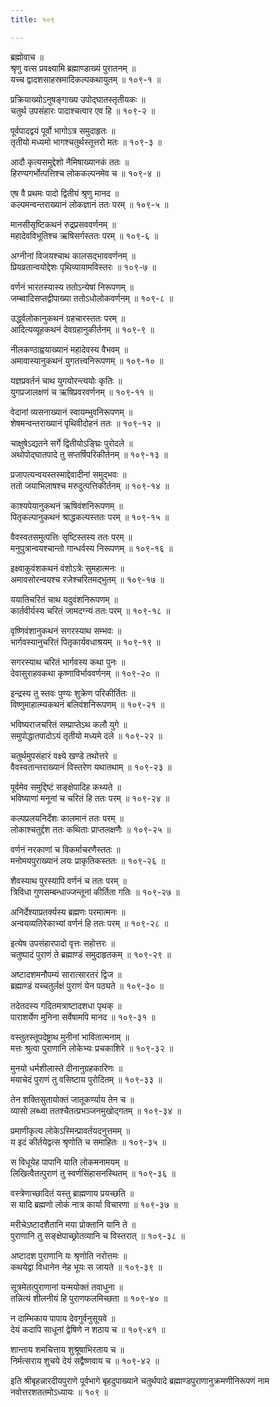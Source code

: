 ```yaml
---
title: १०९

---
```

ब्रह्मोवाच ॥  
श्रृणु वत्स प्रवक्ष्यामि ब्रह्माण्डाख्यं पुरातनम् ॥  
यच्च द्वादशसाहस्रमादिकल्पकथायुतम् ॥ १०९-१ ॥  
  
प्रक्रियाख्योऽनुषङ्गाख्य उपोद्घातस्तृतीयकः ॥  
चतुर्थ उपसंहारः पादाश्चत्वार एव हि ॥ १०९-२ ॥  
  
पूर्वपादद्वयं पूर्वो भागोऽत्र समुदाहृतः ॥  
तृतीयो मध्यमो भागश्चतुर्थस्तूत्तरो मतः ॥ १०९-३ ॥  
  
आदौ कृत्यसमुद्देशो नैमिषाख्यानकं ततः ॥  
हिरण्यगर्भोत्पत्तिश्च लोककल्पनमेव च ॥ १०९-४ ॥  
  
एष वै प्रथमः पादो द्वितीयं श्रृणु मानद ॥  
कल्पमन्वन्तराख्यानं लोकज्ञानं ततः परम् ॥ १०९-५ ॥  
  
मानसीसृष्टिकथनं रुद्रप्रसववर्णनम् ॥  
महादेवविभूतिश्च ऋषिसर्गस्ततः परम् ॥ १०९-६ ॥  
  
अग्नीनां विजयश्चाथ कालसद्भाववर्णनम् ॥  
प्रियव्रतान्वयोद्देशः पृथिव्यायामविस्तरः ॥ १०९-७ ॥  
  
वर्णनं भारतस्यास्य ततोऽन्येषां निरूपणम् ॥  
जम्ब्वादिसप्तद्वीपाख्या ततोऽधोलोकवर्णनम् ॥ १०९-८ ॥  
  
उर्द्ध्वलोकानुकथनं ग्रहचारस्ततः परम् ॥  
आदित्यव्यूहकथनं देवग्रहानुकीर्तनम् ॥ १०९-९ ॥  
  
नीलकण्ठाह्वयाख्यानं महादेवस्य वैभवम् ॥  
अमावास्यानुकथनं युगतत्त्वनिरूपणम् ॥ १०९-१० ॥  
  
यज्ञप्रवर्तनं चाथ युगयोरन्त्ययोः कृतिः ॥  
युगप्रजालक्षणं च ऋषिप्रवरवर्णनम् ॥ १०९-११ ॥  
  
वेदानां व्यसनाख्यानं स्वायम्भुवनिरूपणम् ॥  
शेषमन्वन्तराख्यानं पृथिवीदोहनं ततः ॥ १०९-१२ ॥  
  
चाक्षुषेऽद्यतने सर्गे द्वितीयोऽङ्घ्रिः पुरोदले ॥  
अथोपोद्घातपादे तु सप्तर्षिपरिकीर्तनम् ॥ १०९-१३ ॥  
  
प्रजापत्यन्वयस्तस्माद्देवादीनां समुद्भवः ॥  
ततो जयाभिलाषश्च मरुदुत्पत्तिकीर्तनम् ॥ १०९-१४ ॥  
  
काश्यपेयानुकथनं ऋषिवंशनिरूपणम् ॥  
पितृकल्पानुकथनं श्राद्धकल्पस्ततः परम् ॥ १०९-१५ ॥  
  
वैवस्वतसमुत्पत्तिः सृष्टिस्तस्य ततः परम् ॥  
मनुपुत्रान्वयश्चान्तो गान्धर्वस्य निरूपणम् ॥ १०९-१६ ॥  
  
इक्ष्वाकुवंशकथनं वंशोऽत्रेः सुमहात्मनः ॥  
अमावसोरन्वयश्च रजेश्चरितमद्भुतम् ॥ १०९-१७ ॥  
  
ययातिचरितं चाथ यदुवंशनिरूपणम् ॥  
कार्तवीर्यस्य चरितं जामदग्न्यं ततः परम् ॥ १०९-१८ ॥  
  
वृष्णिवंशानुकथनं सगरस्याथ सम्भवः ॥  
भार्गवस्यानुचरितं पितृकार्यवधाश्रयम् ॥ १०९-१९ ॥  
  
सगरस्याथ चरितं भार्गवस्य कथा पुनः ॥  
देवासुराहवकथा कृष्णाविर्भाववर्णनम् ॥ १०९-२० ॥  
  
इन्द्रस्य तु स्तवः पुण्यः शुक्रेण परिकीर्तितः ॥  
विष्णुमाहात्म्यकथनं बलिवंशनिरूपणम् ॥ १०९-२१ ॥  
  
भविष्यराजचरितं सम्प्राप्तेऽथ कलौ युगे ॥  
समुपोद्धातपादोऽयं तृतीयो मध्यमे दले ॥ १०९-२२ ॥  
  
चतुर्थमुपसंहारं वक्ष्ये खण्डे तथोत्तरे ॥  
वैवस्वतान्तराख्यानं विस्तरेण यथातथाम् ॥ १०९-२३ ॥  
  
पूर्वमेव समुद्दिष्टं सङ्क्षेपादिह कथ्यते ॥  
भविष्याणां मनूनां च चरितं हि ततः परम् ॥ १०९-२४ ॥  
  
कल्पप्रलयनिर्देशः कालमानं ततः परम् ॥  
लोकाश्चतुर्द्दश ततः कथिताः प्राप्तलक्षणैः ॥ १०९-२५ ॥  
  
वर्णनं नरकाणां च विकर्माचरणैस्ततः ॥  
मनोमयपुराख्यानं लयः प्राकृतिकस्ततः ॥ १०९-२६ ॥  
  
शैवस्याथ पुरस्यापि वर्णनं च ततः परम् ॥  
त्रिविधा गुणसम्बन्धाज्जन्तूनां कीर्तिता गतिः ॥ १०९-२७ ॥  
  
अनिर्देश्याप्रतर्क्यस्य ब्रह्मणः परमात्मनः ॥  
अन्वयव्यतिरेकाभ्यां वर्णनं हि ततः परम् ॥ १०९-२८ ॥  
  
इत्येष उपसंहारपादो वृत्तः सहोत्तरः ॥  
चतुष्पादं पुराणं ते ब्रह्माण्डं समुदाहृतकम् ॥ १०९-२९ ॥  
  
अष्टादशमनौपम्यं सारात्सारतरं द्विज ॥  
ब्रह्माण्डं यच्चतुर्लक्षं पुराणं येन पठ्यते ॥ १०९-३० ॥  
  
तदेतदस्य गदितमत्राष्टादशधा पृथक् ॥  
पाराशर्येण मुनिना सर्वेषामपि मानद ॥ १०९-३१ ॥  
  
वस्तुतस्तूपदेष्ट्राथ मुनीनां भावितात्मनाम् ॥  
मत्तः श्रुत्वा पुराणानि लोकेभ्यः प्रचकाशिरे ॥ १०९-३२ ॥  
  
मुनयो धर्मशीलास्ते दीनानुग्रहकारिणः ॥  
मयाचेदं पुराणं तु वसिष्टाय पुरोदितम् ॥ १०९-३३ ॥  
  
तेन शक्तिसुतायोक्तं जातूकर्ण्याय तेन च ॥  
व्यासो लब्ध्वा ततश्चैतत्प्रभञ्जनमुखोद्गतम् ॥ १०९-३४ ॥  
  
प्रमाणीकृत्य लोकेऽस्मिन्प्रावर्तयदनुत्तमम् ॥  
य इदं कीर्तयेद्वत्स श्रृणोति च समाहितः ॥ १०९-३५ ॥  
  
स विधूयेह पापानि याति लोकमनामयम् ॥  
लिखित्वैतत्पुराणं तु स्वर्णसिंहासनस्थितम् ॥ १०९-३६ ॥  
  
वस्त्रेणाच्छादितं यस्तु ब्राह्मणाय प्रयच्छति ॥  
स यादि ब्रह्मणो लोकं नात्र कार्या विचारणा ॥ १०९-३७ ॥  
  
मरीचेऽष्टादशैतानि मया प्रोक्तानि यानि ते ॥  
पुराणानि तु सङ्क्षेपाच्छ्रोतव्यानि च विस्तरात् ॥ १०९-३८ ॥  
  
अष्टादश पुराणानि यः श्रृणोति नरोत्तमः ॥  
कथयेद्वा विधानेन नेह भूयः स जायते ॥ १०९-३९ ॥  
  
सूत्रमेतत्पुराणानां यन्मयोक्तं तवाधुना ॥  
तन्नित्यं शीलनीयं हि पुराणफलमिच्छता ॥ १०९-४० ॥  
  
न दाम्भिकाय पापाय देवगुर्वनुसूयवे ॥  
देयं कदापि साधूनां द्वेषिणे न शठाय च ॥ १०९-४१ ॥  
  
शान्ताय शमचित्ताय शुश्रूषाभिरताय च ॥  
निर्मत्सराय शुचये देयं सद्वैष्णवाय च ॥ १०९-४२ ॥  
  
इति श्रीबृहन्नारदीयपुराणे पूर्वभागे बृहदुपाख्याने चतुर्थपादे ब्रह्माण्डपुराणानुक्रमणीनिरूपणं नाम नवोत्तरशततमोऽध्यायः ॥ १०९ ॥